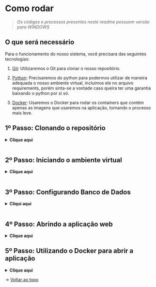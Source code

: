 # Como rodar
> _Os códigos e processos presentes neste readme possuem versão para WINDOWS_
## O que será necessário

Para o funcionamento do nosso sistema, você precisara das seguintes tecnologias:

1. [Git](https://git-scm.com/downloads): Utilizaremos o Git para clonar o nosso repositório.

2. [Python](https://www.python.org/downloads/): Precisaremos do python para podermos utilizar de maneira adequada o nosso ambiente virtual, incluímos ele no arquivo requirements, porém sinta-se a vontade caso queira ter uma garantia baixando o python por si só.

3. [Docker](https://docs.docker.com/get-docker/): Usaremos o Docker para rodar os containers que contém apenas as imagens que usaremos na aplicação, tornando o processo mais leve.


## 1º Passo: Clonando o repositório

<details>
  <summary><b>Clique aqui</b></summary>

  Para clonar o projeto e utilizá-lo em seu computador, siga os seguintes passos:
  
  1. Crie uma pasta onde deseja armazenar nosso projeto, e então abra-a e clique na url da pasta, ou então utilize o atalho `Ctrl+L` para selecionar a url, como demonstrado no exemplo abaixo 👇<br> <img src="https://cdn.discordapp.com/attachments/1217604924402303037/1227225379429810258/imagem_2024-04-09_085515681.png?ex=6627a1b3&is=66152cb3&hm=28b47e4a797002509bbf01d3ee8777bf3f4ce11a03a77eeadab62122c38f1b24&">
  
  > _Obs.: Caso você esteja no LINUX, a parte de escrever "cmd" não irá funcionar, então clique com o botão direito na pasta que você criou e selecione a opção "Abrir no terminal"_

  Um prompt de comando irá se abrir, e então execute o comando abaixo:
  
  ```
  git clone https://github.com/CyberScrums/Projeto-Smart-Farming.git
  ``` 

</details>
<br>

## 2º Passo: Iniciando o ambiente virtual

<details>
  <summary><b>Clique aqui</b></summary>

  1. Após a clonagem, clique com o botão direito na pasta e selecione a opção de abrir com o Terminal, e insira os seguintes comandos :

  ```
  python -m venv venv
  venv\Scripts\activate
  pip install -r requirements.txt (lembre-se de dar primeiro "cd Projeto-Smart-Farm" e em seguida dar "cd src" para entrar na pasta e dar o comando)
  ```

  > _Caso você esteja em LINUX, digite os comandos desta maneira:_<br>
  `python3 -m venv venv`<br>
  `source venv/bin/activate`<br>
  `pip install -r requirements.txt` (lembre-se de dar "cd src" para entrar na pasta e dar o comando)

</details>
<br>

## 3º Passo: Configurando Banco de Dados

<details>
  <summary><b>Cliqui aqui</b></summary>

  1. Antes de inicializar a aplicação verifique se as credênciais de acesso, disponíveis dentro da pasta "src", estão de acordo com as definições da sua instância MySQL.

  2. Acesse o arquivo ".env" e altere o campo "DB_PASSWORD="senha" para a senha definida, assim como no exemplo abaixo:
  ```
  DB-HOST="localhost" #HOST = IP, NO CASO LOCALHOST
  DB_USER="root" #SEU USUÁRIO PADRÃO DO MYSQL 
  DB_PASSWORD="senha" #ALTERAR PARA A SUA SENHA DO MYSQL
  DB_NAME="dadosestufa" #MANTER O NOME DO DATABASE
  ```

  3. Caso algum problema ocorra durante a inicialização do flask, ou as seguintes dependências não sejam reconhecidas "Flask-MySQLdb" e/ou "python-dotenv", instale das seguintes formas:
  
  ```
  python3 -m pip install Flask-MySQLdb==2.0.0
  ```
  
  ```
  python3 -m pip install python-dotenv==1.0.1
  ```
  
  </details>
  <br>

## 4º Passo: Abrindo a aplicação web

<details>
  <summary><b>Clique aqui</b></summary>

  1. Ainda dentro do ambiente virtual e dentro da pasta src, execute o seguinte comando:
  ```
  flask run
  ```

  2. Por fim, entre no link que aparecerá no cmd copiando e colando ele no seu navegador de preferência, ou então simplesmente clique aqui: <a href="http://127.0.0.1:5000">http://127.0.0.1:5000</a>

  3. Após finalizar o uso do nosso site, para sair do ambiente virtual, no terminal, execute o atalho `Ctrl+C` para finalizar o serviço do Flask, e então execute o seguinte comando:
  ```
  deactivate
  ```

</details>

## 5º Passo: Utilizando o Docker para abrir a aplicação

<details>
  <summary><b>Clique aqui</b></summary>

  1. Acesse no terminal o diretório onde se encontra os arquivos Dockerfile e Dockercompose (diretório SRC)

  2. Digite o comando para iniciar o container-docker
   ```
   docker-compose up
   ```
   Nesse ponto, um link aparecerá no terminal, você deve copiar e colar esse link no seu navegador

  3. Após usar a aplicação basta fechar o container-docker digitando o seguinte comando no terminal
   ```
   docker-compose down
   ```

</details>

→ [Voltar ao topo](#topo)
